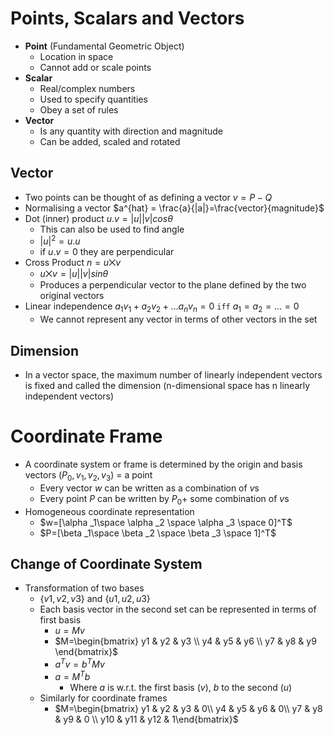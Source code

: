 # Points, Scalars and Vectors
- **Point** (Fundamental Geometric Object)
	- Location in space
	- Cannot add or scale points
- **Scalar**
	- Real/complex numbers
	- Used to specify quantities
	- Obey a set of rules
- **Vector**
	- Is any quantity with direction and magnitude
	- Can be added, scaled and rotated
## Vector
- Two points can be thought of as defining a vector $v=P-Q$
- Normalising a vector $a^{hat} = \frac{a}{|a|}=\frac{vector}{magnitude}$
- Dot (inner) product $u.v=|u||v|cos\theta$
	- This can also be used to find angle
	- $|u|^2=u.u$ 
	- if $u.v=0$ they are perpendicular
- Cross Product $n=u \bigtimes v$
	- $u\bigtimes v=|u||v|sin\theta$
	- Produces a perpendicular vector to the plane defined by the two original vectors
- Linear independence $a_1v_1+a_2v_2+...a_nv_n=0$ `iff` $a_1=a_2=...=0$
	- We cannot represent any vector in terms of other vectors in the set
## Dimension
- In a vector space, the maximum number of linearly independent vectors is fixed and called the dimension (n-dimensional space has n linearly independent vectors)

# Coordinate Frame
- A coordinate system or frame is determined by the origin and basis vectors $(P_0, v_1, v_2, v_3)$ = a point
	- Every vector $w$ can be written as a combination of $v$s
	- Every point $P$ can be written by $P_0 +$ some combination of $v$s
- Homogeneous coordinate representation
	- $w=[\alpha _1\space \alpha _2 \space \alpha _3 \space 0]^T$
	- $P=[\beta _1\space \beta _2 \space \beta _3 \space 1]^T$
## Change of Coordinate System
- Transformation of two bases
	- $\{v1, v2, v3\}$ and $\{u1, u2, u3\}$
	- Each basis vector in the second set can be represented in terms of first basis
		- $u=Mv$
		- $M=\begin{bmatrix} y1 & y2 & y3 \\ y4 & y5 & y6 \\ y7 & y8 & y9 \end{bmatrix}$
		- $a^Tv=b^TMv$
		- $a=M^Tb$
			- Where $a$ is w.r.t. the first basis ($v$), $b$ to the second ($u$)
	- Similarly for coordinate frames
		- $M=\begin{bmatrix} y1 & y2 & y3 & 0\\ y4 & y5 & y6 & 0\\ y7 & y8 & y9 & 0 \\ y10 & y11 & y12 & 1\end{bmatrix}$